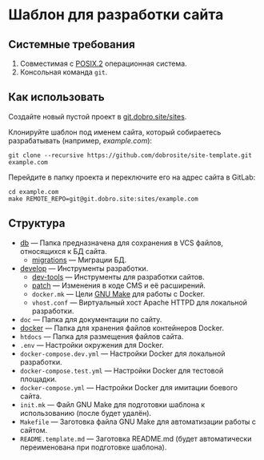 # Шаблон для разработки сайта

## Системные требования

1. Совместимая с [POSIX.2](https://ru.wikipedia.org/wiki/POSIX) операционная система.
2. Консольная команда `git`.

## Как использовать

Создайте новый пустой проект в [git.dobro.site/sites](http://git.dobro.site/sites).

Клонируйте шаблон под именем сайта, который собираетесь разрабатывать (например, *example.com*):

    git clone --recursive https://github.com/dobrosite/site-template.git example.com

Перейдите в папку проекта и переключите его на адрес сайта в GitLab:

    cd example.com
    make REMOTE_REPO=git@git.dobro.site:sites/example.com

## Структура

- [db](db/README.md) — Папка предназначена для сохранения в VCS файлов, относящихся к БД сайта.
  - [migrations](db/migrations/README.md) — Миграции БД.
- [develop](develop/README.md) — Инструменты разработки.
  - [dev-tools](https://github.com/dobrosite/dev-tools#readme) — Инструменты для разработки сайтов.
  - [patch](develop/patch/README.md) — Изменения в коде CMS и её расширений.
  - `docker.mk` — Цели [GNU Make](https://www.gnu.org/software/make/manual/make.html) для работы с Docker.
  - `vhost.conf` — Виртуальный хост Apache HTTPD для локальной разработки.
- `doc` — Папка для документации по сайту.
- [docker](docker/README.md) — Папка для хранения файлов контейнеров Docker.
- `htdocs` — Папка для размещения файлов сайта.
- `.env` — Настройки окружения для Docker.
- `docker-compose.dev.yml` — Настройки Docker для локальной разработки.
- `docker-compose.test.yml` — Настройки Docker для тестовой площадки.
- `docker-compose.yml` — Настройки Docker для имитации боевого сайта.
- `init.mk` — Файл GNU Make для подготовки шаблона к использованию (после будет удалён).
- `Makefile` — Заготовка файла GNU Make для автоматизации работы с сайтом.
- `README.template.md` — Заготовка README.md (будет автоматически переименована при подготовке шаблона). 
